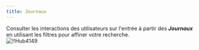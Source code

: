 ```yaml
---
title: Journaux
---
```

Consulter les interactions des utilisateurs sur l'entrée à partir des ***Journaux*** en utilisant les filtres pour affiner votre recherche.  
![!!Hub4149](https://webdevolutions.azureedge.net/docs/fr/hub/Hub4149.png) 

